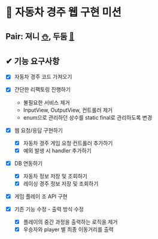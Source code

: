 # 🚗 자동차 경주 웹 구현 미션

## Pair: 져니 [⛄️](http://github.com/cl8d), 두둠 [🐢](https://github.com/younghoondoodoom)

## ✔ 기능 요구사항

- [x] 자동차 경주 코드 가져오기

- [x] 간단한 리팩토링 진행하기
    - 불필요한 서비스 제거
    - InputView, OutputView, 컨트롤러 제거
    - enum으로 관리하던 상수를 static final로 관리하도록 변경

- [x] 웹 요청/응답 구현하기
    - [x] 자동차 경주 게임 요청 컨트롤러 추가하기
    - [x] 예외 발생 시 handler 추가하기

- [x] DB 연동하기
    - [x] 자동차 정보 저장 및 조회하기
    - [x] 레이싱 경주 정보 저장 및 조회하기
- [x] 게임 플레이 조 API 구현
- [x] 기존 기능 수정 - 출력 방식 수정
    - [x] 플레이의 중간 과정을 출력하는 로직을 제거
    - [x] 우승자와 player 별 최종 이동거리를 출력
